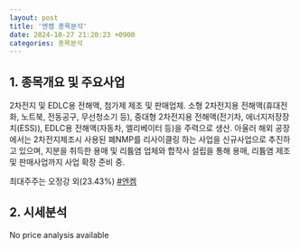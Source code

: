 ```yaml
---
layout: post
title: '엔켐 종목분석'
date: 2024-10-27 21:20:23 +0900
categories: 종목분석
---
```


## 1. 종목개요 및 주요사업

2차전지 및 EDLC용 전해액, 첨가제 제조 및 판매업체. 소형 2차전지용 전해액(휴대전화, 노트북, 전동공구, 무선청소기 등), 중대형 2차전지용 전해액(전기차, 에너지저장장치(ESS)), EDLC용 전해액(자동차, 엘리베이터 등)을 주력으로 생산. 아울러 해외 공장에서는 2차전지제조시 사용된 폐NMP를 리사이클링 하는 사업을 신규사업으로 추진하고 있으며, 지분을 취득한 용매 및 리튬염 업체와 합작사 설립을 통해 용매, 리튬염 제조 및 판매사업까지 사업 확장 준비 중.

최대주주는 오정강 외(23.43%)
[#엔켐](#)

## 2. 시세분석

No price analysis available
